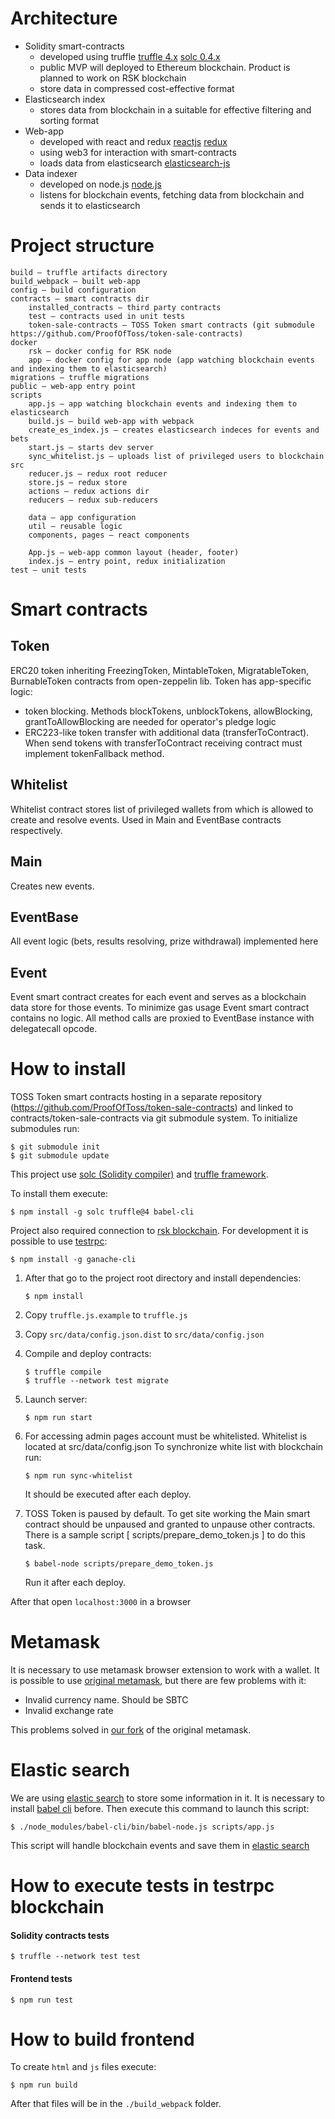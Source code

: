 # Architecture

* Solidity smart-contracts
    - developed using truffle [truffle 4.x](http://truffleframework.com/) [solc 0.4.x](http://solidity.readthedocs.io)
    - public MVP will deployed to Ethereum blockchain. Product is planned to work on RSK blockchain
    - store data in compressed cost-effective format
* Elasticsearch index
    - stores data from blockchain in a suitable for effective filtering and sorting format
* Web-app
    - developed with react and redux [reactjs](https://reactjs.org/) [redux](https://redux.js.org/)
    - using web3 for interaction with smart-contracts
    - loads data from elasticsearch [elasticsearch-js](https://github.com/elastic/elasticsearch-js)
* Data indexer
    - developed on node.js [node.js](https://nodejs.org)
    - listens for blockchain events, fetching data from blockchain and sends it to elasticsearch

# Project structure

```
build – truffle artifacts directory
build_webpack – built web-app
config – build configuration
contracts – smart contracts dir
    installed_contracts – third party contracts
    test – contracts used in unit tests
    token-sale-contracts – TOSS Token smart contracts (git submodule https://github.com/ProofOfToss/token-sale-contracts)
docker
    rsk – docker config for RSK node
    app – docker config for app node (app watching blockchain events and indexing them to elasticsearch)
migrations – truffle migrations
public – web-app entry point
scripts 
    app.js – app watching blockchain events and indexing them to elasticsearch
    build.js – build web-app with webpack
    create_es_index.js – creates elasticsearch indeces for events and bets
    start.js – starts dev server
    sync_whitelist.js – uploads list of privileged users to blockchain
src
    reducer.js – redux root reducer
    store.js – redux store
    actions – redux actions dir
    reducers – redux sub-reducers
    
    data – app configuration
    util – reusable logic
    components, pages – react components
    
    App.js – web-app common layout (header, footer)
    index.js – entry point, redux initialization
test – unit tests
```

# Smart contracts

## Token

ERC20 token inheriting FreezingToken, MintableToken, MigratableToken, BurnableToken contracts from open-zeppelin lib.
Token has app-specific logic: 

- token blocking. Methods blockTokens, unblockTokens, allowBlocking, grantToAllowBlocking are needed for operator's pledge logic
- ERC223-like token transfer with additional data (transferToContract). When send tokens with transferToContract receiving contract must implement tokenFallback method.

## Whitelist

Whitelist contract stores list of privileged wallets from which is allowed to create and resolve events. Used in Main and EventBase contracts respectively.

## Main

Creates new events.

## EventBase

All event logic (bets, results resolving, prize withdrawal) implemented here

## Event

Event smart contract creates for each event and serves as a blockchain data store for those events.
To minimize gas usage Event smart contract contains no logic. All method calls are proxied to EventBase instance with delegatecall opcode.


# How to install

TOSS Token smart contracts hosting in a separate repository (https://github.com/ProofOfToss/token-sale-contracts) and linked to contracts/token-sale-contracts via git submodule system.
To initialize submodules run:
```
$ git submodule init
$ git submodule update 
```

This project use [solc (Solidity compiler)](http://solidity.readthedocs.io/en/develop/installing-solidity.html) and 
[truffle framework](https://github.com/trufflesuite/truffle).

To install them execute:
```
$ npm install -g solc truffle@4 babel-cli
```

Project also required connection to [rsk blockchain](http://www.rsk.co/). For development it is possible to use [testrpc](https://github.com/trufflesuite/ganache-cli):
```
$ npm install -g ganache-cli
```

1. After that go to the project root directory and install dependencies:
    ```
    $ npm install
    ```
    
1. Copy `truffle.js.example` to `truffle.js`

1. Copy `src/data/config.json.dist` to `src/data/config.json`

1. Compile and deploy contracts:
    ```
    $ truffle compile
    $ truffle --network test migrate
    ```

1. Launch server:
    ```
    $ npm run start
    ```
    
1. For accessing admin pages account must be whitelisted. Whitelist is located at src/data/config.json
To synchronize white list with blockchain run:
    ```
    $ npm run sync-whitelist
    ```
    It should be executed after each deploy.

1. TOSS Token is paused by default. To get site working the Main smart contract should be unpaused and granted to unpause other contracts.
There is a sample script [ scripts/prepare_demo_token.js ] to do this task. 
    ```
    $ babel-node scripts/prepare_demo_token.js
    ```
    Run it after each deploy. 
    
After that open `localhost:3000` in a browser

# Metamask

It is necessary to use metamask browser extension to work with a wallet. It is possible to use 
[original metamask](https://metamask.io/), but there are few problems with it:
* Invalid currency name. Should be SBTC
* Invalid exchange rate

This problems solved in [our fork](https://github.com/ProofOfToss/metamask-rsk) of the original metamask.

# Elastic search

We are using [elastic search](https://www.elastic.co/products/elasticsearch) to store some information in it.
It is necessary to install [babel cli](http://babeljs.io/docs/usage/cli/) before.
Then execute this command to launch this script:
```
$ ./node_modules/babel-cli/bin/babel-node.js scripts/app.js
```
This script will handle blockchain events and save them in [elastic search](https://www.elastic.co/products/elasticsearch)
 

# How to execute tests in testrpc blockchain

#### Solidity contracts tests
```
$ truffle --network test test
```

#### Frontend tests
```
$ npm run test
```

# How to build frontend
To create `html` and `js` files execute:
```
$ npm run build
```
After that files will be in the `./build_webpack` folder.
